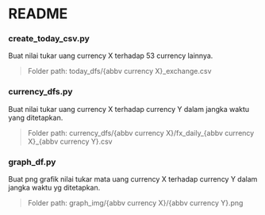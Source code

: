# README

### create_today_csv.py 

Buat nilai tukar uang currency X terhadap 53 currency lainnya.
> Folder path: today_dfs/{abbv currency X}_exchange.csv

### currency_dfs.py

Buat nilai tukar uang currency X terhadap currency Y dalam jangka waktu yang ditetapkan.
> Folder path: currency_dfs/{abbv currency X}/fx_daily_{abbv currency X}_{abbv currency Y}.csv

### graph_df.py

Buat png grafik nilai tukar mata uang currency X terhadap currency Y dalam jangka waktu yg ditetapkan.
> Folder path: graph_img/{abbv currency X}/{abbv currency Y}.png
